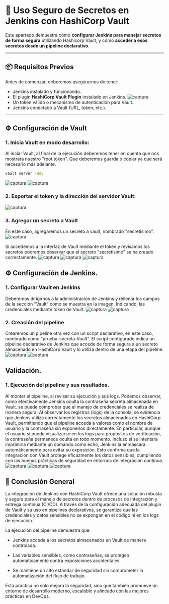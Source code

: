 # 🔐 Uso Seguro de Secretos en Jenkins con HashiCorp Vault

Este apartado demuestra cómo **configurar Jenkins para manejar secretos de forma segura** utilizando Hashicorp Vault, y cómo **acceder a esos secretos desde un pipeline declarativo**.

---

## 📦 Requisitos Previos

Antes de comenzar, deberemos asegúrarnos de tener:

- Jenkins instalado y funcionando.
- El plugin **HashiCorp Vault Plugin** instalado en Jenkins.
![captura](images/Captura15.PNG)
- Un token válido o mecanismo de autenticación para Vault.
- Jenkins conectado a Vault (URL, token, etc.).

---

## ⚙️ Configuración de Vault

### 1. **Inicia Vault en modo desarrollo:**

Al inciar Vault, al final de la ejecución deberemos tener en cuenta que nos mostrara nuestro "root token". Que deberemos guarda o copiar ya que será necesario más adelante.

   ```bash
   vault server -dev
   ```
![captura](images/Captura17.PNG)
![captura](images/Captura18.PNG)

### 2. **Exportar el token y la dirección del servidor Vault:**

![captura](images/Captura19.PNG)

### 3. **Agregar un secreto a Vault**
En este caso, agregaremos un secreto a vault, nombrado "secretisimo".
![captura](images/Captura20.PNG)

Si accedemos a la interfaz de Vault mediante el token y revisamos los secretos podremos observar que el secreto "secretisimo" se ha creado correctamente.
![captura](images/Captura29.PNG)
![captura](images/Captura30.PNG)
![captura](images/Captura31.PNG)

## ⚙️ Configuración de Jenkins.

### 1. **Configurar Vault en Jenkins**
Deberemos dirigirnos a la administración de Jenkins y rellenar los campos de la sección "Vault" como se muestra en la imagen. Indicando, las credenciales mediante token de Vault.
![captura](images/Captura21.PNG)
![captura](images/Captura22.PNG)

### 2. **Creación del pipeline**
Crearemos un pipeline otra vez con un script declarativo, en este caso, nombrado como "prueba-secreta-Vault". El script configurado indica un pipeline declarativo de Jenkins que accede de forma segura a un secreto almacenado en HashiCorp Vault y lo utiliza dentro de una etapa del pipeline.
![captura](images/Captura23.PNG)
![captura](images/Captura25.PNG)

## Validación.

### 1. **Ejecución del pipeline y sus resultados.**

Al montar el pipeline, al revisar su ejecución y sus logs. Podemos observar, como efectivamente Jenkins oculta la contraseña secreta almacenada en Vault. se puede comprobar que el manejo de credenciales se realiza de manera segura. Al observar los registros (logs) de la consola, se evidencia que Jenkins utiliza correctamente los secretos almacenados en HashiCorp Vault, permitiendo que el pipeline acceda a valores como el nombre de usuario y la contraseña sin exponerlos directamente. En particular, aunque el usuario sí puede visualizarse en los logs para propósitos de verificación, la contraseña permanece oculta en todo momento. Incluso si se intentara imprimirla mediante un comando como echo, Jenkins la enmascara automáticamente para evitar su exposición. Esto confirma que la integración con Vault protege eficazmente los datos sensibles, cumpliendo con las buenas prácticas de seguridad en entornos de integración continua.
![captura](images/Captura26.PNG)
![captura](images/Captura27.PNG)
![captura](images/Captura28.PNG)

## 🧩 Conclusión General
La integración de Jenkins con HashiCorp Vault ofrece una solución robusta y segura para el manejo de secretos dentro de procesos de integración y entrega continua (CI/CD). A través de la configuración adecuada del plugin de Vault y su uso en pipelines declarativos, se garantiza que las credenciales y datos sensibles no se expongan en el código ni en los logs de ejecución.

La ejecución del pipeline demuestra que:

- Jenkins accede a los secretos almacenados en Vault de manera controlada.

- Las variables sensibles, como contraseñas, se protegen automáticamente contra exposiciones accidentales.

- Se mantiene un alto estándar de seguridad sin comprometer la automatización del flujo de trabajo.

Esta práctica no solo mejora la seguridad, sino que también promueve un entorno de desarrollo moderno, escalable y alineado con las mejores prácticas en DevOps.

